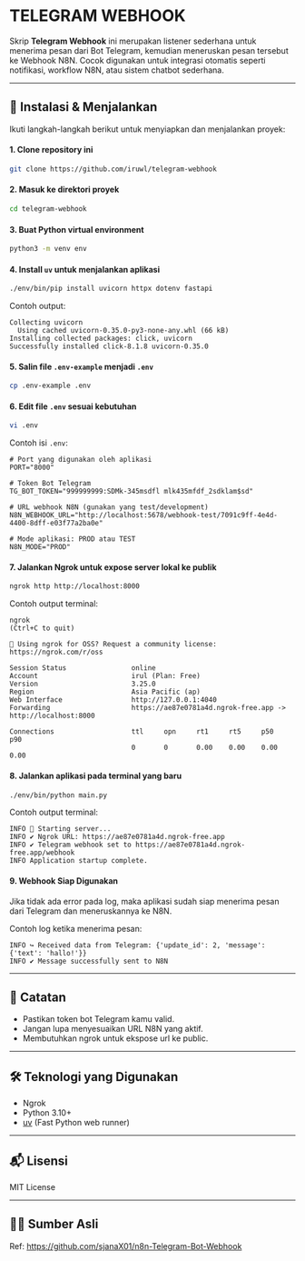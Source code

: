 # TELEGRAM WEBHOOK

Skrip **Telegram Webhook** ini merupakan listener sederhana untuk menerima pesan dari Bot Telegram, kemudian meneruskan pesan tersebut ke Webhook N8N. Cocok digunakan untuk integrasi otomatis seperti notifikasi, workflow N8N, atau sistem chatbot sederhana.

---

## 🔧 Instalasi & Menjalankan

Ikuti langkah-langkah berikut untuk menyiapkan dan menjalankan proyek:

#### 1. Clone repository ini

```bash
git clone https://github.com/iruwl/telegram-webhook
```

#### 2. Masuk ke direktori proyek

```bash
cd telegram-webhook
```

#### 3. Buat Python virtual environment

```bash
python3 -m venv env
```

#### 4. Install `uv` untuk menjalankan aplikasi

```bash
./env/bin/pip install uvicorn httpx dotenv fastapi
```

Contoh output:
```
Collecting uvicorn
  Using cached uvicorn-0.35.0-py3-none-any.whl (66 kB)
Installing collected packages: click, uvicorn
Successfully installed click-8.1.8 uvicorn-0.35.0
```

#### 5. Salin file `.env-example` menjadi `.env`

```bash
cp .env-example .env
```

#### 6. Edit file `.env` sesuai kebutuhan

```bash
vi .env
```

Contoh isi `.env`:

```env
# Port yang digunakan oleh aplikasi
PORT="8000"

# Token Bot Telegram
TG_BOT_TOKEN="999999999:SDMk-345msdfl mlk435mfdf_2sdklam$sd"

# URL webhook N8N (gunakan yang test/development)
N8N_WEBHOOK_URL="http://localhost:5678/webhook-test/7091c9ff-4e4d-4400-8dff-e03f77a2ba0e"

# Mode aplikasi: PROD atau TEST
N8N_MODE="PROD"
```

#### 7. Jalankan Ngrok untuk expose server lokal ke publik

```bash
ngrok http http://localhost:8000
```

Contoh output terminal:

```
ngrok                                                                                                                 (Ctrl+C to quit)

🫶 Using ngrok for OSS? Request a community license: https://ngrok.com/r/oss

Session Status                online
Account                       irul (Plan: Free)
Version                       3.25.0
Region                        Asia Pacific (ap)
Web Interface                 http://127.0.0.1:4040
Forwarding                    https://ae87e0781a4d.ngrok-free.app -> http://localhost:8000

Connections                   ttl     opn     rt1     rt5     p50     p90
                              0       0       0.00    0.00    0.00    0.00
```

#### 8. Jalankan aplikasi pada terminal yang baru

```bash
./env/bin/python main.py
```

Contoh output terminal:

```
INFO 🚀 Starting server...
INFO ✔ Ngrok URL: https://ae87e0781a4d.ngrok-free.app
INFO ✔ Telegram webhook set to https://ae87e0781a4d.ngrok-free.app/webhook
INFO Application startup complete.
```

#### 9. Webhook Siap Digunakan

Jika tidak ada error pada log, maka aplikasi sudah siap menerima pesan dari Telegram dan meneruskannya ke N8N.

Contoh log ketika menerima pesan:

```
INFO ↪ Received data from Telegram: {'update_id': 2, 'message': {'text': 'hallo!'}}
INFO ✔ Message successfully sent to N8N
```

---

## 📌 Catatan

- Pastikan token bot Telegram kamu valid.
- Jangan lupa menyesuaikan URL N8N yang aktif.
- Membutuhkan ngrok untuk ekspose url ke public.

---

## 🛠 Teknologi yang Digunakan

- Ngrok
- Python 3.10+
- [uv](https://github.com/astral-sh/uv) (Fast Python web runner)

---

## 📬 Lisensi

MIT License

---

## 🙋‍♂️ Sumber Asli

Ref: https://github.com/sjanaX01/n8n-Telegram-Bot-Webhook
